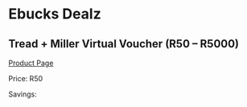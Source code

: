 
# Ebucks Dealz
## Tread + Miller Virtual Voucher (R50 – R5000)
[Product Page](https://www.ebucks.com/web/shop/productSelected.do?prodId=1085575537&catId=908586136)

Price: R50

Savings: 


	